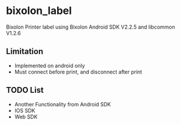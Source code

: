 # bixolon_label

Bixolon Printer label using Bixolon Android SDK V2.2.5
and libcommon V1.2.6

## Limitation
- Implemented on android only
- Must connect before print, and disconnect after print

## TODO List
- Another Functionality from Android SDK
- IOS SDK
- Web SDK

